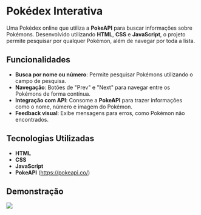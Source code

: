 # Pokédex Interativa

Uma Pokédex online que utiliza a **PokeAPI** para buscar informações sobre Pokémons. Desenvolvido utilizando **HTML**, **CSS** e **JavaScript**, o projeto permite pesquisar por qualquer Pokémon, além de navegar por toda a lista.

## Funcionalidades
- **Busca por nome ou número**: Permite pesquisar Pokémons utilizando o campo de pesquisa.
- **Navegação**: Botões de "Prev" e "Next" para navegar entre os Pokémons de forma contínua.
- **Integração com API**: Consome a **PokeAPI** para trazer informações como o nome, número e imagem do Pokémon.
- **Feedback visual**: Exibe mensagens para erros, como Pokémon não encontrados.

## Tecnologias Utilizadas
- **HTML**
- **CSS**
- **JavaScript**
- **PokeAPI** (https://pokeapi.co/)

## Demonstração

<img src="Pokedex.main/imagens/GIF">
